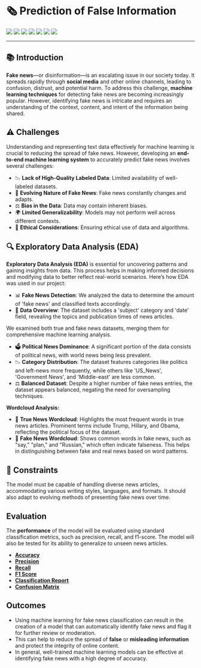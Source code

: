 # 🗞 Prediction of False Information

[![](https://img.shields.io/badge/Python-FFD43B?style=for-the-badge&logo=python&logoColor=darkgreen)](https://www.python.org)  [![](https://img.shields.io/badge/TensorFlow-FF6F00?style=for-the-badge&logo=TensorFlow&logoColor=white)](https://www.tensorflow.org) [![](https://img.shields.io/badge/scikit_learn-F7931E?style=for-the-badge&logo=scikit-learn&logoColor=white)](https://scikit-learn.org/stable/) [![](https://img.shields.io/badge/Numpy-777BB4?style=for-the-badge&logo=numpy&logoColor=white)](https://numpy.org) [![](https://img.shields.io/badge/Pandas-2C2D72?style=for-the-badge&logo=pandas&logoColor=white)](https://pandas.pydata.org)  [![](https://img.shields.io/badge/Plotly-239120?style=for-the-badge&logo=plotly&logoColor=white)](https://plotly.com) [![](https://img.shields.io/badge/Keras-D00000?style=for-the-badge&logo=Keras&logoColor=white)](https://keras.io) 

---

## 📚 Introduction

**Fake news**—or disinformation—is an escalating issue in our society today. It spreads rapidly through **social media** and other online channels, leading to confusion, distrust, and potential harm. To address this challenge, **machine learning techniques** for detecting fake news are becoming increasingly popular. However, identifying fake news is intricate and requires an understanding of the context, content, and intent of the information being shared.

## ⚠️ Challenges

Understanding and representing text data effectively for machine learning is crucial to reducing the spread of fake news. However, developing an **end-to-end machine learning system** to accurately predict fake news involves several challenges:

- 📉 **Lack of High-Quality Labeled Data**: Limited availability of well-labeled datasets.
- 🔄 **Evolving Nature of Fake News**: Fake news constantly changes and adapts.
- ⚖️ **Bias in the Data**: Data may contain inherent biases.
- 🌍 **Limited Generalizability**: Models may not perform well across different contexts.
- 🤔 **Ethical Considerations**: Ensuring ethical use of data and algorithms.

## 🔍 Exploratory Data Analysis (EDA)

**Exploratory Data Analysis (EDA)** is essential for uncovering patterns and gaining insights from data. This process helps in making informed decisions and modifying data to better reflect real-world scenarios. Here’s how EDA was used in our project:

- 📊 **Fake News Detection**: We analyzed the data to determine the amount of 'fake news' and classified texts accordingly.
- 📅 **Data Overview**: The dataset includes a 'subject' category and 'date' field, revealing the topics and publication times of news articles.

We examined both true and fake news datasets, merging them for comprehensive machine learning analysis.

- 🗳️ **Political News Dominance**: A significant portion of the data consists of political news, with world news being less prevalent.
- 📉 **Category Distribution**: The dataset features categories like politics and left-news more frequently, while others like 'US_News', 'Government News', and 'Middle-east' are less common.
- ⚖️ **Balanced Dataset**: Despite a higher number of fake news entries, the dataset appears balanced, negating the need for oversampling techniques.

**Wordcloud Analysis:**

- 📰 **True News Wordcloud**: Highlights the most frequent words in true news articles. Prominent terms include Trump, Hillary, and Obama, reflecting the political focus of the dataset.
- 🚩 **Fake News Wordcloud**: Shows common words in fake news, such as "say," "plan," and "Russian," which often indicate falseness. This helps in distinguishing between fake and real news based on word patterns.

## 🔧 Constraints

The model must be capable of handling diverse news articles, accommodating various writing styles, languages, and formats. It should also adapt to evolving methods of presenting fake news over time.

## Evaluation

The __performance__ of the model will be evaluated using standard classification metrics, such as precision, recall, and f1-score. The model will also be tested for its ability to generalize to unseen news articles.

* [__Accuracy__](https://scikit-learn.org/stable/modules/generated/sklearn.metrics.accuracy_score.html)
* [__Precision__](https://scikit-learn.org/stable/modules/generated/sklearn.metrics.precision_score.html)
* [__Recall__](https://scikit-learn.org/stable/modules/generated/sklearn.metrics.recall_score.html)
* [__F1 Score__](https://scikit-learn.org/stable/modules/generated/sklearn.metrics.f1_score.html)
* [__Classification Report__](https://scikit-learn.org/stable/modules/generated/sklearn.metrics.classification_report.html)
* [__Confusion Matrix__](https://scikit-learn.org/stable/modules/generated/sklearn.metrics.confusion_matrix.html)

## Outcomes

* Using machine learning for fake news classification can result in the creation of a model that can automatically identify fake news and flag it for further review or moderation. 
* This can help to reduce the spread of __false__ or __misleading information__ and protect the integrity of online content.
* In general, well-trained machine learning models can be effective at identifying fake news with a high degree of accuracy. 

